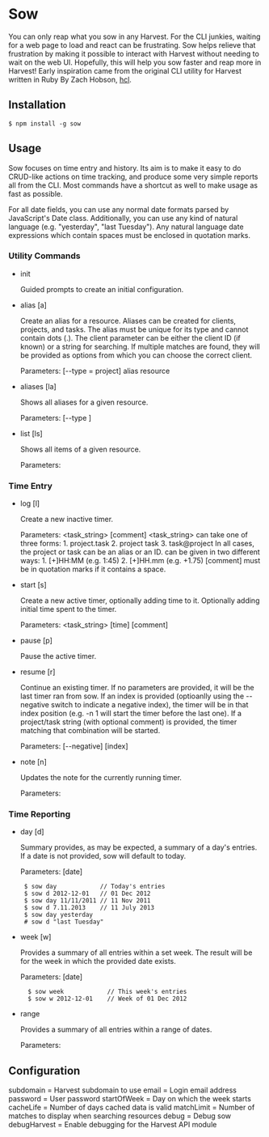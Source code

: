 # Sow

You can only reap what you sow in any Harvest. For the CLI junkies, waiting for
a web page to load and react can be frustrating. Sow helps relieve that
frustration by making it possible to interact with Harvest without needing to
wait on the web UI. Hopefully, this will help you sow faster and reap more in
Harvest! Early inspiration came from the original CLI utility for Harvest written
in Ruby By Zach Hobson, [hcl](https://github.com/zenhob/hcl).


## Installation

    $ npm install -g sow


## Usage

Sow focuses on time entry and history. Its aim is to make it easy to do
CRUD-like actions on time tracking, and produce some very simple reports all
from the CLI. Most commands have a shortcut as well to make usage as fast as
possible.

For all date fields, you can use any normal date formats parsed by JavaScript's
Date class. Additionally, you can use any kind of natural language (e.g.
"yesterday", "last Tuesday"). Any natural language date expressions which
contain spaces must be enclosed in quotation marks.



### Utility Commands

* init

    Guided prompts to create an initial configuration.

* alias [a]

    Create an alias for a resource. Aliases can be created for clients,
    projects, and tasks. The alias must be unique for its type and cannot
    contain dots (.). The client parameter can be either the client ID (if
    known) or a string for searching. If multiple matches are found, they will
    be provided as options from which you can choose the correct client.

    Parameters: [--type = project] alias resource

* aliases [la]

    Shows all aliases for a given resource.

    Parameters: [--type <type>]

* list [ls]

    Shows all items of a given resource.

    Parameters: <type>


### Time Entry

* log [l]

    Create a new inactive timer.

    Parameters: <task_string> <time> [comment]
    <task_string> can take one of three forms:
        1. project.task
        2. project task
        3. task@project
        In all cases, the project or task can be an alias or an ID.
    <time> can be given in two different ways:
        1. [+]HH:MM (e.g. 1:45)
        2. [+]HH.mm (e.g. +1.75)
    [comment] must be in quotation marks if it contains a space.

* start [s]

    Create a new active timer, optionally adding time to it. Optionally adding
    initial time spent to the timer.

    Parameters: <task_string> [time] [comment]

* pause [p]

    Pause the active timer.

* resume [r]

    Continue an existing timer. If no parameters are provided, it will be the
    last timer ran from sow. If an index is provided (optioanlly using the
    --negative switch to indicate a negative index), the timer will be in that
    index position (e.g. -n 1 will start the timer before the last one). If a
    project/task string (with optional comment) is provided, the timer matching
    that combination will be started.

    Parameters: [--negative] [index]

* note [n]

    Updates the note for the currently running timer.

    Parameters: <note>


### Time Reporting

*  day [d]

    Summary provides, as may be expected, a summary of a day's entries. If a
    date is not provided, sow will default to today.

    Parameters: [date]

        $ sow day            // Today's entries
        $ sow d 2012-12-01   // 01 Dec 2012
        $ sow day 11/11/2011 // 11 Nov 2011
        $ sow d 7.11.2013    // 11 July 2013
        $ sow day yesterday
        # sow d "last Tuesday"

* week [w]

    Provides a summary of all entries within a set week. The result will be for
    the week in which the provided date exists.

    Parameters: [date]

        $ sow week            // This week's entries
        $ sow w 2012-12-01    // Week of 01 Dec 2012

* range

    Provides a summary of all entries within a range of dates.

    Parameters: <fromDate> <toDate>



## Configuration

subdomain = Harvest subdomain to use
email = Login email address
password = User password
startOfWeek = Day on which the week starts
cacheLife = Number of days cached data is valid
matchLimit = Number of matches to display when searching resources
debug = Debug sow
debugHarvest = Enable debugging for the Harvest API module

